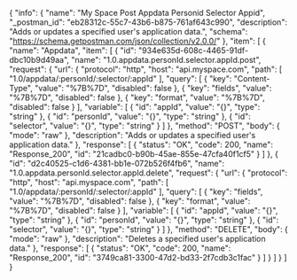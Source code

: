 {
  "info": {
    "name": "My Space Post Appdata Personid Selector Appid",
    "_postman_id": "eb28312c-55c7-43b6-b875-761af643c990",
    "description": "Adds or updates a specified user's application data.",
    "schema": "https://schema.getpostman.com/json/collection/v2.0.0/"
  },
  "item": [
    {
      "name": "Appdata",
      "item": [
        {
          "id": "934e635d-608c-4465-91df-dbc10b9d49aa",
          "name": "1.0.appdata.personId.selector.appId.post",
          "request": {
            "url": {
              "protocol": "http",
              "host": "api.myspace.com",
              "path": [
                "1.0/appdata/:personId/:selector/:appId"
              ],
              "query": [
                {
                  "key": "Content-Type",
                  "value": "%7B%7D",
                  "disabled": false
                },
                {
                  "key": "fields",
                  "value": "%7B%7D",
                  "disabled": false
                },
                {
                  "key": "format",
                  "value": "%7B%7D",
                  "disabled": false
                }
              ],
              "variable": [
                {
                  "id": "appId",
                  "value": "{}",
                  "type": "string"
                },
                {
                  "id": "personId",
                  "value": "{}",
                  "type": "string"
                },
                {
                  "id": "selector",
                  "value": "{}",
                  "type": "string"
                }
              ]
            },
            "method": "POST",
            "body": {
              "mode": "raw"
            },
            "description": "Adds or updates a specified user's application data."
          },
          "response": [
            {
              "status": "OK",
              "code": 200,
              "name": "Response_200",
              "id": "21cadbc0-b90b-45ae-855e-47cfa40f1cf5"
            }
          ]
        },
        {
          "id": "d2c40525-c1d6-4381-bb1e-072b526f4fb6",
          "name": "1.0.appdata.personId.selector.appId.delete",
          "request": {
            "url": {
              "protocol": "http",
              "host": "api.myspace.com",
              "path": [
                "1.0/appdata/:personId/:selector/:appId"
              ],
              "query": [
                {
                  "key": "fields",
                  "value": "%7B%7D",
                  "disabled": false
                },
                {
                  "key": "format",
                  "value": "%7B%7D",
                  "disabled": false
                }
              ],
              "variable": [
                {
                  "id": "appId",
                  "value": "{}",
                  "type": "string"
                },
                {
                  "id": "personId",
                  "value": "{}",
                  "type": "string"
                },
                {
                  "id": "selector",
                  "value": "{}",
                  "type": "string"
                }
              ]
            },
            "method": "DELETE",
            "body": {
              "mode": "raw"
            },
            "description": "Deletes a specified user's application data."
          },
          "response": [
            {
              "status": "OK",
              "code": 200,
              "name": "Response_200",
              "id": "3749ca81-3300-47d2-bd33-2f7cdb3c1fac"
            }
          ]
        }
      ]
    }
  ]
}